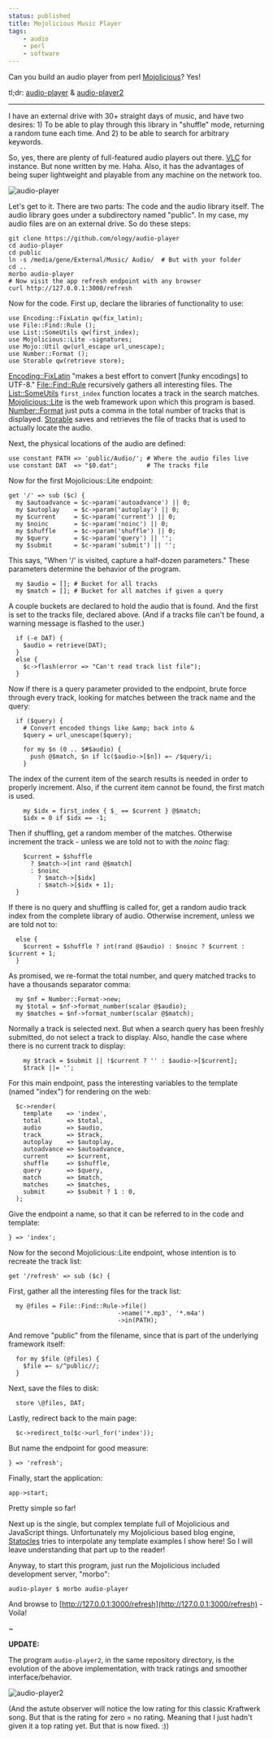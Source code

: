 ```yaml
---
status: published
title: Mojolicious Music Player
tags:
    - audio
    - perl
    - software
---
```


Can you build an audio player from perl [Mojolicious](https://mojolicious.org/)?  Yes!

tl;dr: [audio-player](https://github.com/ology/audio-player) & [audio-player2](https://github.com/ology/audio-player/blob/main/audio-player2)

---

I have an external drive with 30+ straight days of music, and have two desires: 1) To be able to play through this library in "shuffle" mode, returning a random tune each time.  And 2) to be able to search for arbitrary keywords.

So, yes, there are plenty of full-featured audio players out there.  [VLC](https://www.videolan.org/) for instance.  But none written by me. Haha.  Also, it has the advantages of being super lightweight and playable from any machine on the network too.

![audio-player](audio-player.png)

Let's get to it.  There are two parts: The code and the audio library itself.  The audio library goes under a subdirectory named "public".  In my case, my audio files are on an external drive.  So do these steps:

    git clone https://github.com/ology/audio-player
    cd audio-player
    cd public
    ln -s /media/gene/External/Music/ Audio/  # But with your folder
    cd ..
    morbo audio-player
    # Now visit the app refresh endpoint with any browser
    curl http://127.0.0.1:3000/refresh

Now for the code.  First up, declare the libraries of functionality to use:

    use Encoding::FixLatin qw(fix_latin);
    use File::Find::Rule ();
    use List::SomeUtils qw(first_index);
    use Mojolicious::Lite -signatures;
    use Mojo::Util qw(url_escape url_unescape);
    use Number::Format ();
    use Storable qw(retrieve store);

[Encoding::FixLatin](https://metacpan.org/pod/Encoding::FixLatin) "makes a best effort to convert [funky encodings] to UTF-8."  [File::Find::Rule](https://metacpan.org/pod/File::Find::Rule) recursively gathers all interesting files.  The [List::SomeUtils](https://metacpan.org/pod/List::SomeUtils) `first_index` function locates a track in the search matches.  [Mojolicious::Lite](https://metacpan.org/pod/Mojolicious::Lite) is the web framework upon which this program is based.  [Number::Format](https://metacpan.org/pod/Number::Format) just puts a comma in the total number of tracks that is displayed.  [Storable](https://metacpan.org/pod/Storable) saves and retrieves the file of tracks that is used to actually locate the audio.

Next, the physical locations of the audio are defined:

    use constant PATH => 'public/Audio/'; # Where the audio files live
    use constant DAT  => "$0.dat";        # The tracks file

Now for the first Mojolicious::Lite endpoint:

    get '/' => sub ($c) {
      my $autoadvance = $c->param('autoadvance') || 0;
      my $autoplay    = $c->param('autoplay') || 0;
      my $current     = $c->param('current') || 0;
      my $noinc       = $c->param('noinc') || 0;
      my $shuffle     = $c->param('shuffle') || 0;
      my $query       = $c->param('query') || '';
      my $submit      = $c->param('submit') || '';

This says, "When '/' is visited, capture a half-dozen parameters."  These parameters determine the behavior of the program.

      my $audio = []; # Bucket for all tracks
      my $match = []; # Bucket for all matches if given a query

A couple buckets are declared to hold the audio that is found.  And the first is set to the tracks file, declared above.  (And if a tracks file can't be found, a warning message is flashed to the user.)

      if (-e DAT) {
        $audio = retrieve(DAT);
      }
      else {
        $c->flash(error => "Can't read track list file");
      }

Now if there is a query parameter provided to the endpoint, brute force through every track, looking for matches between the track name and the query:

      if ($query) {
        # Convert encoded things like &amp; back into &
        $query = url_unescape($query);

        for my $n (0 .. $#$audio) {
          push @$match, $n if lc($audio->[$n]) =~ /$query/i;
        }

The index of the current item of the search results is needed in order to properly increment.  Also, if the current item cannot be found, the first match is used.

        my $idx = first_index { $_ == $current } @$match;
        $idx = 0 if $idx == -1;

Then if shuffling, get a random member of the matches. Otherwise increment the track - unless we are told not to with the *noinc* flag:

        $current = $shuffle
          ? $match->[int rand @$match]
          : $noinc
            ? $match->[$idx]
            : $match->[$idx + 1];
      }

If there is no query and shuffling is called for, get a random audio track index from the complete library of audio. Otherwise increment, unless we are told not to:

      else {
        $current = $shuffle ? int(rand @$audio) : $noinc ? $current : $current + 1;
      }

As promised, we re-format the total number, and query matched tracks to have a thousands separator comma:

      my $nf = Number::Format->new;
      my $total = $nf->format_number(scalar @$audio);
      my $matches = $nf->format_number(scalar @$match);

Normally a track is selected next.  But when a search query has been freshly submitted, do not select a track to display.  Also, handle the case where there is no current track to display:

        my $track = $submit || !$current ? '' : $audio->[$current];
        $track ||= '';

For this main endpoint, pass the interesting variables to the template (named "index") for rendering on the web:

      $c->render(
        template    => 'index',
        total       => $total,
        audio       => $audio,
        track       => $track,
        autoplay    => $autoplay,
        autoadvance => $autoadvance,
        current     => $current,
        shuffle     => $shuffle,
        query       => $query,
        match       => $match,
        matches     => $matches,
        submit      => $submit ? 1 : 0,
      );

Give the endpoint a name, so that it can be referred to in the code and template:

    } => 'index';

Now for the second Mojolicious::Lite endpoint, whose intention is to recreate the track list:

    get '/refresh' => sub ($c) {

First, gather all the interesting files for the track list:

      my @files = File::Find::Rule->file()
                                  ->name('*.mp3', '*.m4a')
                                  ->in(PATH);

And remove "public" from the filename, since that is part of the underlying framework itself:

      for my $file (@files) {
        $file =~ s/^public//;
      }

Next, save the files to disk:

      store \@files, DAT;

Lastly, redirect back to the main page:

      $c->redirect_to($c->url_for('index'));

But name the endpoint for good measure:

    } => 'refresh';

Finally, start the application:

    app->start;

Pretty simple so far!

Next up is the single, but complex template full of Mojolicious and JavaScript things.  Unfortunately my Mojolicious based blog engine, [Statocles](https://metacpan.org/pod/Statocles) tries to interpolate any template examples I show here!  So I will leave understanding that part up to the reader!

Anyway, to start this program, just run the Mojolicious included development server, "morbo":

    audio-player $ morbo audio-player

And browse to [http://127.0.0.1:3000/refresh](http://127.0.0.1:3000/refresh) - Voila!

~

**UPDATE:**

The program `audio-player2`, in the same repository directory, is the evolution of the above implementation, with track ratings and smoother interface/behavior.

![audio-player2](audio-player2.png)

(And the astute observer will notice the low rating for this classic Kraftwerk song.  But that is the rating for zero = no rating.  Meaning that I just hadn't given it a top rating yet. But that is now fixed. :))

